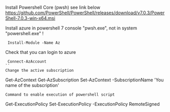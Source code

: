 Install Powershell Core  (pwsh) see  link below
https://github.com/PowerShell/PowerShell/releases/download/v7.0.3/PowerShell-7.0.3-win-x64.msi

Install azure in powershell 7 console "pwsh.exe", not in system "powershell.exe" !
```
 Install-Module -Name Az
```

Check that you can login to azure   
```
 Connect-AzAccount
``
Change the active subscription
```
 Get-AzContext
 Get-AzSubscription
 Set-AzContext -SubscriptionName 'You name of the subscription'
```
Command to enable execution of powershell script
```
 Get-ExecutionPolicy
 Set-ExecutionPolicy -ExecutionPolicy RemoteSigned
```